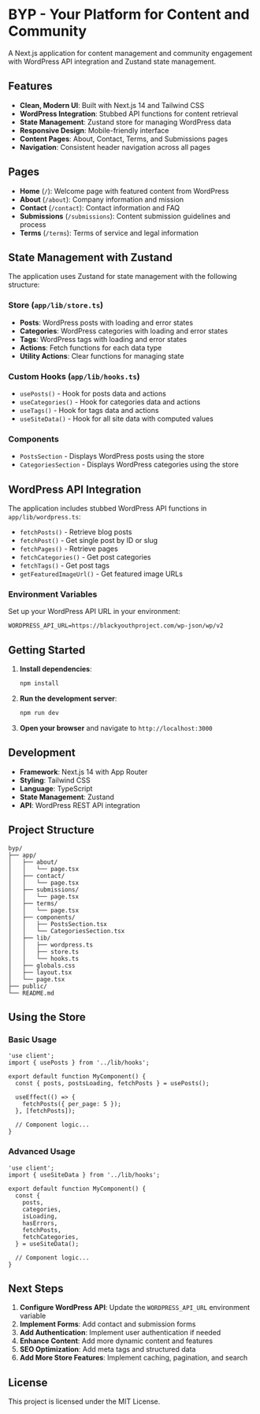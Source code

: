 # BYP - Your Platform for Content and Community

A Next.js application for content management and community engagement with WordPress API integration and Zustand state management.

## Features

- **Clean, Modern UI**: Built with Next.js 14 and Tailwind CSS
- **WordPress Integration**: Stubbed API functions for content retrieval
- **State Management**: Zustand store for managing WordPress data
- **Responsive Design**: Mobile-friendly interface
- **Content Pages**: About, Contact, Terms, and Submissions pages
- **Navigation**: Consistent header navigation across all pages

## Pages

- **Home** (`/`): Welcome page with featured content from WordPress
- **About** (`/about`): Company information and mission
- **Contact** (`/contact`): Contact information and FAQ
- **Submissions** (`/submissions`): Content submission guidelines and process
- **Terms** (`/terms`): Terms of service and legal information

## State Management with Zustand

The application uses Zustand for state management with the following structure:

### Store (`app/lib/store.ts`)

- **Posts**: WordPress posts with loading and error states
- **Categories**: WordPress categories with loading and error states
- **Tags**: WordPress tags with loading and error states
- **Actions**: Fetch functions for each data type
- **Utility Actions**: Clear functions for managing state

### Custom Hooks (`app/lib/hooks.ts`)

- `usePosts()` - Hook for posts data and actions
- `useCategories()` - Hook for categories data and actions
- `useTags()` - Hook for tags data and actions
- `useSiteData()` - Hook for all site data with computed values

### Components

- `PostsSection` - Displays WordPress posts using the store
- `CategoriesSection` - Displays WordPress categories using the store

## WordPress API Integration

The application includes stubbed WordPress API functions in `app/lib/wordpress.ts`:

- `fetchPosts()` - Retrieve blog posts
- `fetchPost()` - Get single post by ID or slug
- `fetchPages()` - Retrieve pages
- `fetchCategories()` - Get post categories
- `fetchTags()` - Get post tags
- `getFeaturedImageUrl()` - Get featured image URLs

### Environment Variables

Set up your WordPress API URL in your environment:

```env
WORDPRESS_API_URL=https://blackyouthproject.com/wp-json/wp/v2
```

## Getting Started

1. **Install dependencies**:

   ```bash
   npm install
   ```

2. **Run the development server**:

   ```bash
   npm run dev
   ```

3. **Open your browser** and navigate to `http://localhost:3000`

## Development

- **Framework**: Next.js 14 with App Router
- **Styling**: Tailwind CSS
- **Language**: TypeScript
- **State Management**: Zustand
- **API**: WordPress REST API integration

## Project Structure

```
byp/
├── app/
│   ├── about/
│   │   └── page.tsx
│   ├── contact/
│   │   └── page.tsx
│   ├── submissions/
│   │   └── page.tsx
│   ├── terms/
│   │   └── page.tsx
│   ├── components/
│   │   ├── PostsSection.tsx
│   │   └── CategoriesSection.tsx
│   ├── lib/
│   │   ├── wordpress.ts
│   │   ├── store.ts
│   │   └── hooks.ts
│   ├── globals.css
│   ├── layout.tsx
│   └── page.tsx
├── public/
└── README.md
```

## Using the Store

### Basic Usage

```tsx
'use client';
import { usePosts } from '../lib/hooks';

export default function MyComponent() {
  const { posts, postsLoading, fetchPosts } = usePosts();

  useEffect(() => {
    fetchPosts({ per_page: 5 });
  }, [fetchPosts]);

  // Component logic...
}
```

### Advanced Usage

```tsx
'use client';
import { useSiteData } from '../lib/hooks';

export default function MyComponent() {
  const {
    posts,
    categories,
    isLoading,
    hasErrors,
    fetchPosts,
    fetchCategories,
  } = useSiteData();

  // Component logic...
}
```

## Next Steps

1. **Configure WordPress API**: Update the `WORDPRESS_API_URL` environment variable
2. **Implement Forms**: Add contact and submission forms
3. **Add Authentication**: Implement user authentication if needed
4. **Enhance Content**: Add more dynamic content and features
5. **SEO Optimization**: Add meta tags and structured data
6. **Add More Store Features**: Implement caching, pagination, and search

## License

This project is licensed under the MIT License.
